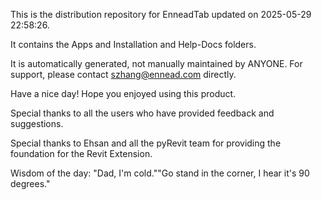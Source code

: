 This is the distribution repository for EnneadTab updated on 2025-05-29 22:58:26.

It contains the Apps and Installation and Help-Docs folders.

It is automatically generated, not manually maintained by ANYONE.
For support, please contact szhang@ennead.com directly.

Have a nice day! Hope you enjoyed using this product.

Special thanks to all the users who have provided feedback and suggestions.

Special thanks to Ehsan and all the pyRevit team for providing the foundation for the Revit Extension.



Wisdom of the day:
"Dad, I'm cold.""Go stand in the corner, I hear it's 90 degrees."
